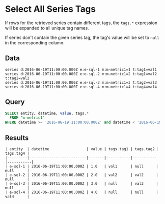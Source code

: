 # Select All Series Tags

If rows for the retrieved series contain different tags, the `tags.*` expression will be expanded to all unique tag names.

If series don't contain the given series tag, the tag's value will be set to `null` in the corresponding column.

## Data

```ls
series d:2016-06-19T11:00:00.000Z e:e-sql-1 m:m-metric1=1 t:tag1=val1
series d:2016-06-19T11:00:00.000Z e:e-sql-2 m:m-metric1=2 t:tag1=val2 t:tag2=val2
series d:2016-06-19T11:00:00.000Z e:e-sql-3 m:m-metric1=3 t:tag2=val3
series d:2016-06-19T11:00:00.000Z e:e-sql-4 m:m-metric1=4 t:tag4=val4
```

## Query

```sql
SELECT entity, datetime, value, tags.*
  FROM "m-metric1"
WHERE datetime >= '2016-06-19T11:00:00.000Z' and datetime < '2016-06-19T12:00:00.000Z'
```

## Results

```ls
| entity  | datetime                 | value | tags.tag1 | tags.tag2 | tags.tag4 |
|---------|--------------------------|-------|-----------|-----------|-----------|
| e-sql-1 | 2016-06-19T11:00:00.000Z | 1.0   | val1      | null      | null      |
| e-sql-2 | 2016-06-19T11:00:00.000Z | 2.0   | val2      | val2      | null      |
| e-sql-3 | 2016-06-19T11:00:00.000Z | 3.0   | null      | val3      | null      |
| e-sql-4 | 2016-06-19T11:00:00.000Z | 4.0   | null      | null      | val4      |
```
